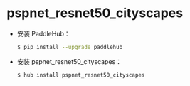 # pspnet_resnet50_cityscapes
* 安装 PaddleHub：

    ```bash
    $ pip install --upgrade paddlehub
    ```

* 安装 pspnet_resnet50_cityscapes：

    ```bash
    $ hub install pspnet_resnet50_cityscapes
    ```
